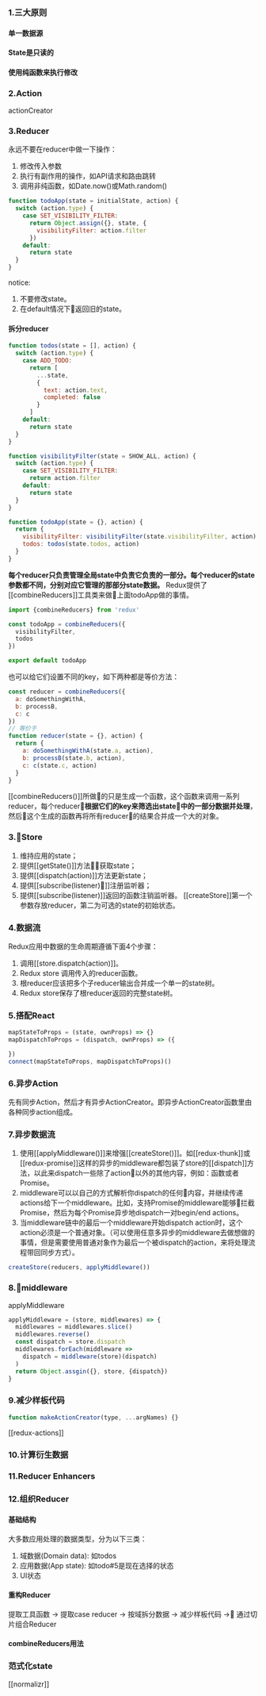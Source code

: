### 1.三大原则
#### 单一数据源
#### State是只读的
#### 使用纯函数来执行修改

### 2.Action
actionCreator
### 3.Reducer
永远不要在reducer中做一下操作：
1. 修改传入参数
2. 执行有副作用的操作，如API请求和路由跳转
3. 调用非纯函数，如Date.now()或Math.random()
```javascript
function todoApp(state = initialState, action) {
  switch (action.type) {
    case SET_VISIBILITY_FILTER:
      return Object.assign({}, state, {
        visibilityFilter: action.filter
      })
    default:
      return state
  }
}
```
notice:
1. 不要修改state。
2. 在default情况下返回旧的state。
#### 拆分reducer
```javascript
function todos(state = [], action) {
  switch (action.type) {
    case ADD_TODO:
      return [
        ...state,
        {
          text: action.text,
          completed: false
        }
      ]
    default:
      return state
  }
}

function visibilityFilter(state = SHOW_ALL, action) {
  switch (action.type) {
    case SET_VISIBILITY_FILTER:
      return action.filter
    default:
      return state
  }
}

function todoApp(state = {}, action) {
  return {
    visibilityFilter: visibilityFilter(state.visibilityFilter, action),
    todos: todos(state.todos, action)
  }
}
```
**每个reducer只负责管理全局state中负责它负责的一部分。每个reducer的state参数都不同，分别对应它管理的那部分state数据。**
Redux提供了[[combineReducers]]工具类来做上面todoApp做的事情。
```javascript
import {combineReducers} from 'redux'

const todoApp = combineReducers({
  visibilityFilter,
  todos
})

export default todoApp
```
也可以给它们设置不同的key，如下两种都是等价方法：
```javascript
const reducer = combineReducers({
  a: doSomethingWithA,
  b: processB,
  c: c
})
// 等价于
function reducer(state = {}, action) {
  return {
    a: doSomethingWithA(state.a, action),
    b: processB(state.b, action),
    c: c(state.c, action)
  }
}
```
[[combineReducers()]]所做的只是生成一个函数，这个函数来调用一系列reducer，每个reducer**根据它们的key来筛选出state中的一部分数据并处理**，然后这个生成的函数再将所有reducer的结果合并成一个大的对象。
### 3.Store
1. 维持应用的state；
2. 提供[[getState()]]方法获取state；
3. 提供[[dispatch(action)]]方法更新state；
4. 提供[[subscribe(listener)]]注册监听器；
5. 提供[[subscribe(listener)]]返回的函数注销监听器。
[[createStore]]第一个参数存放reducer，第二为可选的state的初始状态。
### 4.数据流
Redux应用中数据的生命周期遵循下面4个步骤：
1. 调用[[store.dispatch(action)]]。
2. Redux store 调用传入的reducer函数。
3. 根reducer应该把多个子reducer输出合并成一个单一的state树。
4. Redux store保存了根reducer返回的完整state树。
### 5.搭配React
```javascript
mapStateToProps = (state, ownProps) => {}
mapDispatchToProps = (dispatch, ownProps) => ({

})
connect(mapStateToProps, mapDispatchToProps)()
```
### 6.异步Action
先有同步Action，然后才有异步ActionCreator。即异步ActionCreator函数里由各种同步action组成。
### 7.异步数据流
1. 使用[[applyMiddleware()]]来增强[[createStore()]]。如[[redux-thunk]]或[[redux-promise]]这样的异步的middleware都包装了store的[[dispatch]]方法，以此来dispatch一些除了action以外的其他内容，例如：函数或者Promise。
2. middleware可以以自己的方式解析你dispatch的任何内容，并继续传递actions给下一个middleware。比如，支持Promise的middleware能够拦截Promise，然后为每个Promise异步地dispatch一对begin/end actions。
3. 当middleware链中的最后一个middleware开始dispatch action时，这个action必须是一个普通对象。（可以使用任意多异步的middleware去做想做的事情，但是需要使用普通对象作为最后一个被dispatch的action，来将处理流程带回同步方式）。
```javascript
createStore(reducers, applyMiddleware())
```
### 8.middleware
applyMiddleware
```javascript
applyMiddleware = (store, middlewares) => {
  middlewares = middlewares.slice()
  middlewares.reverse()
  const dispatch = store.dispatch
  middlewares.forEach(middleware => 
    dispatch = middleware(store)(dispatch)
  )
  return Object.assgin({}, store, {dispatch})
}
```
### 9.减少样板代码
```javascript
function makeActionCreator(type, ...argNames) {}
```
[[redux-actions]]

### 10.计算衍生数据

### 11.Reducer Enhancers

### 12.组织Reducer
#### 基础结构
大多数应用处理的数据类型，分为以下三类：
1. 域数据(Domain data): 如todos
2. 应用数据(App state): 如todo#5是现在选择的状态
3. UI状态
#### 重构Reducer
提取工具函数 -> 提取case reducer -> 按域拆分数据 -> 减少样板代码 -> 通过切片组合Reducer
#### combineReducers用法

### 范式化state
[[normalizr]]

